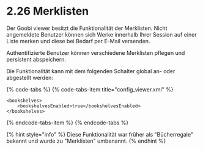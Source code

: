 # 2.26 Merklisten

Der Goobi viewer besitzt die Funktionalität der Merklisten. Nicht angemeldete Benutzer können sich Werke innerhalb Ihrer Session auf einer Liste merken und diese bei Bedarf per E-Mail versenden.

Authentifizierte Benutzer können verschiedene Merklisten pflegen und persistent abspeichern.

Die Funktionalität kann mit dem folgenden Schalter global an- oder abgestellt werden:

{% code-tabs %}
{% code-tabs-item title="config\_viewer.xml" %}
```markup
<bookshelves>
    <bookshelvesEnabled>true</bookshelvesEnabled>
</bookshelves>
```
{% endcode-tabs-item %}
{% endcode-tabs %}

{% hint style="info" %}
Diese Funktionalität war früher als "Bücherregale" bekannt und wurde zu "Merklisten" umbenannt. 
{% endhint %}

